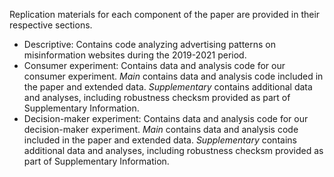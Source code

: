 
Replication materials for each component of the paper are provided in their respective sections.  
* Descriptive: Contains code analyzing advertising patterns on misinformation websites during the 2019-2021 period. 
* Consumer experiment: Contains data and analysis code for our consumer experiment. *Main* contains data and analysis code included in the paper and extended data. *Supplementary* contains additional data and analyses, including robustness checksm provided as part of Supplementary Information.
* Decision-maker experiment: Contains data and analysis code for our decision-maker experiment. *Main* contains data and analysis code included in the paper and extended data. *Supplementary* contains additional data and analyses, including robustness checksm provided as part of Supplementary Information.
